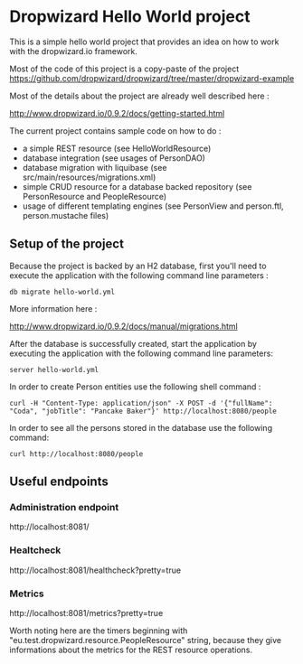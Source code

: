 Dropwizard Hello World project
===========================================

This is a simple hello world project that provides an idea on how to work with the dropwizard.io framework.

Most of the code of this project is a copy-paste of the project 
https://github.com/dropwizard/dropwizard/tree/master/dropwizard-example

Most of the details about the project are already well described here :

http://www.dropwizard.io/0.9.2/docs/getting-started.html




The current project  contains sample code on how to do :

* a simple REST resource (see HelloWorldResource)
* database integration (see usages of PersonDAO)
* database migration with liquibase (see src/main/resources/migrations.xml)
* simple CRUD resource for a database backed repository (see PersonResource and PeopleResource)
* usage of different templating engines (see PersonView and person.ftl, person.mustache files)


## Setup of the project

Because the project is backed by an H2 database, first you'll need to execute the application with the following
command line parameters :

```
db migrate hello-world.yml
```

More information here : 

http://www.dropwizard.io/0.9.2/docs/manual/migrations.html


After the database is successfully created, start the application by executing the application with the following
command line parameters:

```
server hello-world.yml
```


In order to create Person entities use the following shell command :

```
curl -H "Content-Type: application/json" -X POST -d '{"fullName": "Coda", "jobTitle": "Pancake Baker"}' http://localhost:8080/people
```



In order to see all the persons stored in the database use the following command:

```
curl http://localhost:8080/people
```


## Useful endpoints

### Administration endpoint

http://localhost:8081/


### Healtcheck

http://localhost:8081/healthcheck?pretty=true

### Metrics

http://localhost:8081/metrics?pretty=true

Worth noting here are the timers beginning with "eu.test.dropwizard.resource.PeopleResource" string, because they give
informations about the metrics for the REST resource operations. 